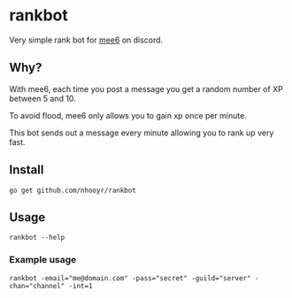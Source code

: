 # rankbot

Very simple rank bot for [mee6](https://mee6.xyz) on discord.

## Why?
With mee6, each time you post a message you get a random number of XP between 5 and 10.

To avoid flood, mee6 only allows you to gain xp once per minute.

This bot sends out a message every minute allowing you to rank up very fast.

## Install
```
go get github.com/nhooyr/rankbot
```

## Usage
```
rankbot --help
```

### Example usage
```
rankbot -email="me@domain.com" -pass="secret" -guild="server" -chan="channel" -int=1
```
